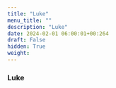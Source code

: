 ```yaml
---
title: "Luke"
menu_title: ""
description: "Luke"
date: 2024-02-01 06:00:01+00:264
draft: False
hidden: True
weight:
---
```

### Luke


